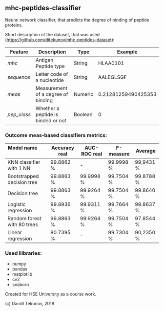 ## mhc-peptides-classifier
Neural network classifier, that predicts the degree of binding of peptide proteins. 

Short description of the dataset, that was used (https://github.com/ditekunov/mhc-peptides-dataset):

| Feature     | Description                        | Type    | Example             |
|-------------|------------------------------------|---------|---------------------|
| *mhc*       | Antigen Peptide type               | String  | HLAA0101            |
| *sequence*  | Letter code of a nucleotide        | String  | AALEGLSGF           |
| *meas*      | Measurement of a degree of binding | Numeric | 0.21281259490425353 |
| *pep_class* | Whether a peptide is binded or not | Boolean | 0                   |


### Outcome meas-based classifiers metrics:

| Model name                  | Accuracy real | AUC-ROC real | F-measure | Average   |
|-----------------------------|---------------|--------------|-----------|-----------|
| KNN classifier with 1 NN    | 99.8862 %     | -            | 99.9998 % | 99,9431 % |
| Bootstrapped decision tree  | 99.8863 %     | 99.9998 %    | 99.7504 % | 99.8788 % |
| Decision tree               | 99.8863 %     | 99.9264 %    | 99.7504 % | 99.8640 % |
| Logistic regression         | 99.8936 %     | 99.9311 %    | 99.7664 % | 99.8637 % |
| Random forest with 80 trees | 99.8863 %     | 99.9264 %    | 99.7504 % | 97.8544 % |
| Linear regression           | 80.7395 %     | -            | 99.7304 % | 90,2350 % |


### Used llibraries:

* numpy
* pandas
* matplotlib
* cv2
* seaborn

Created for HSE University as a course work.

(c) Daniill Tekunov, 2018
